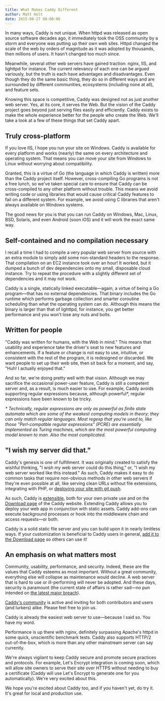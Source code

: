 ```yaml
---
title: What Makes Caddy Different
author: Matt Holt
date: 2015-08-27 08:00:00
---
```


In many ways, Caddy is not unique. When httpd was released as open source software decades ago, it immediately took the OSS community by a storm and everyone was putting up their own web sites. Httpd changed the scale of the web by orders of magnitude as it was adopted by thousands, then millions of users. It hasn't changed too much since.

Meanwhile, several other web servers have gained traction: nginx, IIS, and lighttpd for instance. The current relevancy of each one can be argued variously, but the truth is each have advantages and disadvantages. Even though they do the same basic thing, they do so in different ways and are surrounded by different communities, ecosystems (including none at all), and feature sets.

Knowing this space is competitive, Caddy was designed not as just another web server. Yes, at its core, it serves the Web. But the vision of the Caddy project goes beyond just serving files easily and efficiently. Caddy exists to make the whole experience better for the people who create the Web. We'll take a look at a few of these things that set Caddy apart.


## Truly cross-platform

If you love IIS, I hope you run your site on Windows. Caddy is available for every platform and works (nearly) the same on every architecture and operating system. That means you can move your site from Windows to Linux without worrying about compatibility. 

Granted, this is a virtue of Go (the language in which Caddy is written) more than the Caddy project itself. However, cross-compiling Go programs is not a free lunch, so we've taken special care to ensure that Caddy can be cross-compiled to any other platform without trouble. This means we avoid writing code or using libraries that would cause critical Caddy features to fail on a different system. For example, we avoid using C libraries that aren't always available on Windows systems.

The good news for you is that you can run Caddy on Windows, Mac, Linux, BSD, Solaris, and even Android (soon iOS) and it will work the exact same way.


## Self-contained and no compilation necessary

I recall a time I had to compile a very popular web server from source with an extra module to simply add some non-standard headers to the response. That compilation on an EC2 instance took over an hour! It worked, but it dumped a bunch of dev dependencies onto my small, disposable cloud instance. Try to repeat the procedure with a slightly different set of dependencies and it may not work.

Caddy is a single, statically linked executable&mdash;again, a virtue of being a Go program&mdash;that has no external dependencies. That binary includes the Go runtime which performs garbage collection and smarter coroutine scheduling than what the operating system can do. Although this means the binary is larger than that of lighttpd, for instance, you get better performance and you won't lose any nuts and bolts.


## Written for people

"Caddy was written for humans, with the Web in mind." This means that usability and experience take the driver's seat to new features and enhancements. If a feature or change is not easy to use, intuitive, or consistent with the rest of the program, it is redesigned or discarded. We want people to set up their web site, then sit back for a moment, and say, "Huh! I actually enjoyed that."

And so far, we're doing pretty well with that vision. Although we may sacrifice the occasional power-user feature, Caddy is still a competent server and, as a result, is much easier to use. For example, Caddy avoids supporting regular expressions because, although powerful*, regular expressions have been known to be tricky.

_* Technically, regular expressions are only as powerful as finite state automata which are some of the weakest computing models in theory; they can only match regular languages. Most regexp that you're used to, like those "Perl-compatble regular expressions" (PCRE) are essentially implemented as Turing machines, which are the most powerful computing model known to man. Also the most complicated._


## "I wish my server did that."

Caddy's genesis is one of fulfillment. It was originally created to satisfy the wishful thinking, "I wish my web server could do this thing," or, "I wish my web server worked like this instead." As such, Caddy makes it easy to do common tasks that require non-obvious methods in other web servers if they're even possible at all, like serving clean URLs without file extensions, integrating with PHP, or [deploying your site with git push](https://caddyserver.com/docs/git).

As such, Caddy is [extensible](https://github.com/mholt/caddy/wiki/Extending-Caddy), both for your own private use and on the [Download page](https://caddyserver.com/download) of the Caddy website. Extending Caddy allows you to deploy your web app in conjunction with static assets. Caddy add-ons can execute background processes or hook into the middleware chain and access requests&mdash;or both.

Caddy is a solid static file server and you can build upon it in nearly limitless ways. If your customization is beneficial to Caddy users in general, [add it to the Download page](https://github.com/caddyserver/buildsrv/blob/master/CONTRIBUTING.md) so others can use it!


## An emphasis on what matters most

Community, usability, performance, and security. Indeed, these are the values that Caddy esteems as most important. Without a great community, everything else will collapse as maintenance would decline. A web server that is hard to use or ill-performing will never be adopted. And these days, security is paramount (the current state of affairs is rather sad&mdash;no pun intended on [the latest major breach](https://en.wikipedia.org/wiki/Ashley_Madison_data_breach)).

[Caddy's community](https://gophers.slack.com/messages/caddy/) is active and inviting for both contributors and users (and lurkers) alike. Please feel free to join us.

Caddy is already the easiest web server to use&mdash;because I said so. You have my word.

Performance is up there with nginx, definitely surpassing Apache's httpd in some quick, unscientific benchmark tests. Caddy also supports HTTP/2 out-of-the-box, which is more than any other mainstream server can say currently.

We're always vigilant to keep Caddy secure and promote secure practices and protocols. For example, Let's Encrypt integration is coming soon, which will allow site owners to serve their site over HTTPS without needing to buy a certificate (Caddy will use Let's Encrypt to generate one for you automatically). We're very excited about this.

We hope you're excited about Caddy too, and if you haven't yet, do try it. It's great for local and production use.
